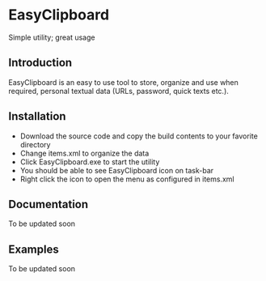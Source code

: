 # EasyClipboard

Simple utility; great usage

## Introduction

EasyClipboard is an easy to use tool to store, organize and use when required, personal textual data (URLs, password, quick texts etc.).

## Installation

* Download the source code and copy the build contents to your favorite directory
* Change items.xml to organize the data
* Click EasyClipboard.exe to start the utility
* You should be able to see EasyClipboard icon on task-bar
* Right click the icon to open the menu as configured in items.xml

## Documentation

To be updated soon

## Examples

To be updated soon
